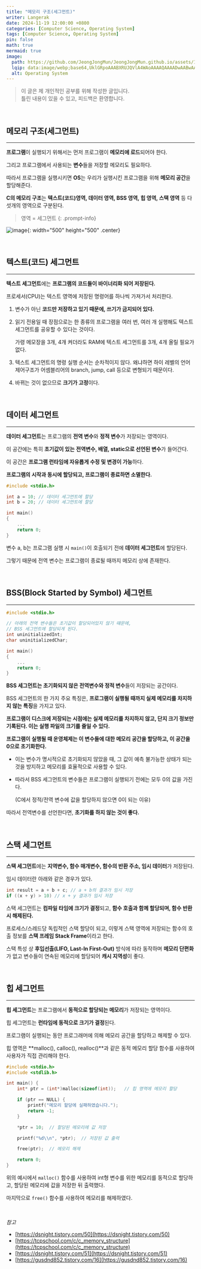 ```yaml
---
title: "메모리 구조(세그먼트)"
writer: Langerak
date: 2024-11-19 12:00:00 +0800
categories: [Computer Science, Operating System]
tags: [Computer Science, Operating System]
pin: false
math: true
mermaid: true
image:
  path: https://github.com/JeongJongMun/JeongJongMun.github.io/assets/101979073/58450849-e2e2-49a4-a032-cf0c9966de37
  lqip: data:image/webp;base64,UklGRpoAAABXRUJQVlA4WAoAAAAQAAAADwAABwAAQUxQSDIAAAARL0AmbZurmr57yyIiqE8oiG0bejIYEQTgqiDA9vqnsUSI6H+oAERp2HZ65qP/VIAWAFZQOCBCAAAA8AEAnQEqEAAIAAVAfCWkAALp8sF8rgRgAP7o9FDvMCkMde9PK7euH5M1m6VWoDXf2FkP3BqV0ZYbO6NA/VFIAAAA
  alt: Operating System
---
```


> 이 글은 제 개인적인 공부를 위해 작성한 글입니다.   
> 틀린 내용이 있을 수 있고, 피드백은 환영합니다.

<br/>

## 메모리 구조(세그먼트)

---

**프로그램**이 실행되기 위해서는 먼저 프로그램이 **메모리에 로드**되어야 한다.

그리고 프로그램에서 사용되는 **변수**들을 저장할 메모리도 필요하다.

따라서 프로그램을 실행시키면 **OS**는 우리가 실행시킨 프로그램을 위해 **메모리 공간**을 할당해준다.

**C의 메모리 구조**는 **텍스트(코드)영역, 데이터 영역, BSS 영역, 힙 영역, 스택 영역** 등 다섯개의 영역으로 구분된다.

> 영역 = 세그먼트 
{: .prompt-info}


![image](https://github.com/JeongJongMun/JeongJongMun.github.io/assets/101979073/3811de0f-a3ff-4015-875a-026f0533dcdc){: width="500" height="500" .center}

<br/>

## 텍스트(코드) 세그먼트

---

**텍스트 세그먼트**에는 **프로그램의 코드들이 바이너리화 되어 저장된다.**

프로세서(CPU)는 텍스트 영역에 저장된 명령어를 하나씩 가져가서 처리한다.

1. 변수가 아닌 **코드만 저장하고 있기 때문에, 쓰기가 금지되어 있다.**
2. 읽기 전용일 때 장점으로는 한 종류의 프로그램을 여러 번, 여러 개 실행해도 텍스트 세그먼트를 공유할 수 있다는 것이다.

   가령 메모장을 3개, 4개 켜더라도 RAM에 텍스트 세그먼트를 3개, 4개 올릴 필요가 없다.

3. 텍스트 세그먼트의 명령 실행 순서는 순차적이지 않다. 왜냐하면 하이 레벨의 언어 제어구조가 어셈블리어의 branch, jump, call 등으로 변형되기 때문이다.
4. 바뀌는 것이 없으므로 **크기가 고정**이다.

<br/> 

## 데이터 세그먼트

---

**데이터 세그먼트**는 프로그램의 **전역 변수**와 **정적 변수**가 저장되는 영역이다.

이 공간에는 특히 **초기값이 있는** **전역변수, 배열, static으로 선언된 변수**가 들어간다.

이 공간은 **프로그램 런타임에 자유롭게 수정 및 변경이 가능**하다.

**프로그램의 시작과 동시에 할당되고, 프로그램이 종료하면 소멸한다.**

```c
#include <stdio.h>

int a = 10;	// 데이터 세그먼트에 할당
int b = 20;	// 데이터 세그먼트에 할당

int main() 
{
	...
	return 0;
}
```

변수 a, b는 프로그램 실행 시 `main()`이 호출되기 전에 **데이터 세그먼트**에 할당된다.

그렇기 때문에 전역 변수는 프로그램이 종료될 때까지 메모리 상에 존재한다.

<br/>

## BSS(Block Started by Symbol) 세그먼트

---

```c
#include <stdio.h>

// 아래의 전역 변수들은 초기값이 할당되어있지 않기 떄문에,
// BSS 세그먼트에 할당되게 된다.
int uninitializedInt;
char uninitializedChar;

int main()
{
	...
	return 0;
} 
```

**BSS 세그먼트는 초기화되지 않은 전역변수와 정적 변수**들이 저장되는 공간이다.

BSS 세그먼트의 한 가지 주요 특징은, **프로그램이 실행될 때까지 실제 메모리를 차지하지 않는 특징**을 가지고 있다.

**프로그램이 디스크에 저장되는 시점에는 실제 메모리를 차지하지 않고, 단지 크기 정보만 기록된다. 이는 실행 파일의 크기를 줄일 수 있다.**

**프로그램이 실행될 때 운영체제는 이 변수들에 대한 메모리 공간을 할당하고, 이 공간을 0으로 초기화한다.**

- 이는 변수가 명시적으로 초기화되지 않았을 때, 그 값이 예측 불가능한 상태가 되는 것을 방지하고 메모리를 효율적으로 사용할 수 있다.
- 따라서 BSS 세그먼트의 변수들은 프로그램이 실행되기 전에는 모두 0의 값을 가진다.

  (C에서 정적/전역 변수에 값을 할당하지 않으면 0이 되는 이유)


따라서 전역변수를 선언한다면, **초기화를 하지 않는 것이 좋다.**

<br/>

## 스택 세그먼트

---

**스택 세그먼트**에는 **지역변수, 함수 매개변수, 함수의 반환 주소, 임시 데이터**가 저장된다.

임시 데이터란 아래와 같은 경우가 있다.

```c
int result = a + b + c; // a + b의 결과가 임시 저장
if ((x + y) > 10) // x + y 결과가 임시 저장
```

스택 세그먼트는 **컴파일 타임에 크기가 결정**되고, **함수 호출과 함께 할당되며, 함수 반환 시 해제된다.**

프로세스/스레드당 독립적인 스택 할당이 되고, 이렇게 스택 영역에 저장되는 함수의 호출 정보를 **스택 프레임 Stack Frame**이라고 한다.

스택 특성 상 **후입선출(LIFO, Last-In First-Out)** 방식에 따라 동작하며 **메모리 단편화**가 없고 변수들이 연속된 메모리에 할당되어 **캐시 지역성**이 좋다.

<br/>

## 힙 세그먼트

---

**힙 세그먼트**는 프로그램에서 **동적으로 할당되는 메모리**가 저장되는 영역이다.

힙 세그먼트는 **런타임에 동적으로 크기가 결정**된다.

프로그램이 실행되는 동안 프로그래머에 의해 메모리 공간을 할당하고 해제할 수 있다.

힙 영역은 **malloc(), calloc(), realloc()**과 같은 동적 메모리 할당 함수를 사용하여 사용자가 직접 관리해야 한다.

```c
#include <stdio.h>
#include <stdlib.h>

int main() {
	int* ptr = (int*)malloc(sizeof(int));	// 힙 영역에 메모리 할당

	if (ptr == NULL) {
		printf("메모리 할당에 실패하였습니다.");
		return -1;
	}

	*ptr = 10;	// 할당된 메모리에 값 저장

	printf("%d\\n", *ptr);	// 저장된 값 출력

	free(ptr);	// 메모리 해제

	return 0;
}

```

위의 예시에서 `malloc()` 함수를 사용하여 int형 변수를 위한 메모리를 동적으로 할당하고, 할당된 메모리에 값을 저장한 뒤 출력했다.

마지막으로 `free()` 함수를 사용하여 메모리를 해제하였다.

<br/>

_참고_

- [https://dsnight.tistory.com/50](https://dsnight.tistory.com/50)
- [https://tcpschool.com/c/c_memory_structure](https://tcpschool.com/c/c_memory_structure)
- [https://dsnight.tistory.com/51](https://dsnight.tistory.com/51)
- [https://gusdnd852.tistory.com/16](https://gusdnd852.tistory.com/16)
